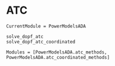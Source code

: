  # ATC


```@meta
CurrentModule = PowerModelsADA
```

```@docs
solve_dopf_atc
solve_dopf_atc_coordinated
```

```@autodocs
Modules = [PowerModelsADA.atc_methods, PowerModelsADA.atc_coordinated_methods]
```